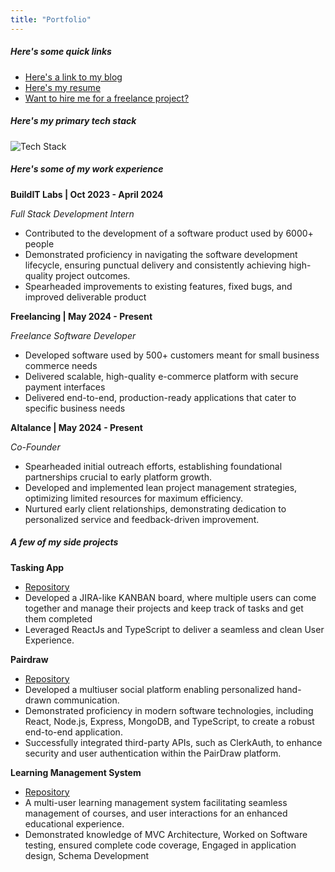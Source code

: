 ```yaml
---
title: "Portfolio"
---
```



##### Here's some quick links

- [Here's a link to my blog](/blog)
- [Here's my resume](https://drive.google.com/drive/folders/192IUKS2oXz8MSwG3qu4JQz4qALNblpy_?usp=drive_link)
- [Want to hire me for a freelance project?](/freelance)

##### Here's my primary tech stack

![Tech Stack](https://skillicons.dev/icons?i=html,css,js,ts,java,python,mongo,express,react,nodejs,nextjs,postgres,mysql,sequelize,spring,tailwind,git,postman,astro&perline=9)

##### Here's some of my work experience

**BuildIT Labs | Oct 2023 - April 2024**

*Full Stack Development Intern*
- Contributed to the development of a software product used by 6000+ people
- Demonstrated proficiency in navigating the software development lifecycle, ensuring punctual delivery and consistently achieving high-quality project outcomes.
- Spearheaded improvements to existing features, fixed bugs, and improved deliverable product

**Freelancing | May 2024 - Present**

*Freelance Software Developer*
- Developed software used by 500+ customers meant for small business commerce needs
- Delivered scalable, high-quality e-commerce platform with secure payment interfaces
- Delivered end-to-end, production-ready applications that cater to specific business needs

**Altalance | May 2024 - Present**

*Co-Founder*
- Spearheaded initial outreach efforts, establishing foundational partnerships crucial to early platform growth.
- Developed and implemented lean project management strategies, optimizing limited resources for maximum efficiency.
- Nurtured early client relationships, demonstrating dedication to personalized service and feedback-driven improvement.

##### A few of my side projects

**Tasking App**
- [Repository](https://github.com/gnaaruag/tasking-app)
- Developed a JIRA-like KANBAN board, where multiple users can come together and manage their projects and keep track of tasks and get them completed
- Leveraged ReactJs and TypeScript to deliver a seamless and clean User Experience.

**Pairdraw**
- [Repository](https://github.com/gnaaruag/pairdraw)
- Developed a multiuser social platform enabling personalized hand-drawn communication.
- Demonstrated proficiency in modern software technologies, including React, Node.js, Express, MongoDB, and TypeScript, to create a robust end-to-end application.
- Successfully integrated third-party APIs, such as ClerkAuth, to enhance security and user authentication within the PairDraw platform.

**Learning Management System**
- [Repository](https://github.com/gnaaruag/lms-project)
- A multi-user learning management system facilitating seamless management of courses, and user interactions for an enhanced educational experience.
- Demonstrated knowledge of MVC Architecture, Worked on Software testing, ensured complete code coverage, Engaged in application design, Schema Development
